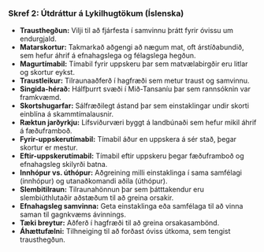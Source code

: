 ### Skref 2: Útdráttur á Lykilhugtökum (Íslenska)  
- **Trausthegðun:** Vilji til að fjárfesta í samvinnu þrátt fyrir óvissu um endurgjald.  
- **Matarskortur:** Takmarkað aðgengi að nægum mat, oft árstíðabundið, sem hefur áhrif á efnahagslega og félagslega hegðun.  
- **Magurtímabil:** Tímabil fyrir uppskeru þar sem matvælabirgðir eru litlar og skortur eykst.  
- **Traustleikur:** Tilraunaaðferð í hagfræði sem metur traust og samvinnu.  
- **Singida-hérað:** Hálfþurrt svæði í Mið-Tansaníu þar sem rannsóknin var framkvæmd.  
- **Skortshugarfar:** Sálfræðilegt ástand þar sem einstaklingar undir skorti einblína á skammtímalausnir.  
- **Ræktun jarðyrkju:** Lífsviðurværi byggt á landbúnaði sem hefur mikil áhrif á fæðuframboð.  
- **Fyrir-uppskerutímabil:** Tímabil áður en uppskera á sér stað, þegar skortur er mestur.  
- **Eftir-uppskerutímabil:** Tímabil eftir uppskeru þegar fæðuframboð og efnahagsleg skilyrði batna.  
- **Innhópur vs. úthópur:** Aðgreining milli einstaklinga í sama samfélagi (innhópur) og utanaðkomandi aðila (úthópur).  
- **Slembitilraun:** Tilraunahönnun þar sem þátttakendur eru slembiúthlutaðir aðstæðum til að greina orsakir.  
- **Efnahagsleg samvinna:** Geta einstaklinga eða samfélaga til að vinna saman til gagnkvæms ávinnings.  
- **Tæki breytur:** Aðferð í hagfræði til að greina orsakasambönd.  
- **Áhættufælni:** Tilhneiging til að forðast óviss útkoma, sem tengist trausthegðun.  
